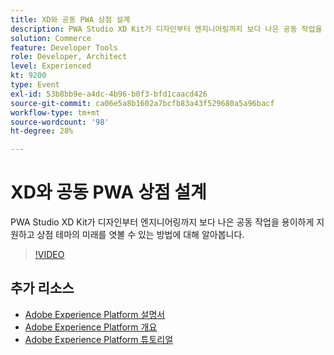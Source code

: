 ```yaml
---
title: XD와 공동 PWA 상점 설계
description: PWA Studio XD Kit가 디자인부터 엔지니어링까지 보다 나은 공동 작업을 용이하게 지원하고 상점 테마의 미래를 엿볼 수 있는 방법에 대해 알아봅니다.
solution: Commerce
feature: Developer Tools
role: Developer, Architect
level: Experienced
kt: 9200
type: Event
exl-id: 53b8bb9e-a4dc-4b96-b0f3-bfd1caacd426
source-git-commit: ca06e5a8b1602a7bcfb83a43f529680a5a96bacf
workflow-type: tm+mt
source-wordcount: '98'
ht-degree: 28%

---
```


# XD와 공동 PWA 상점 설계

PWA Studio XD Kit가 디자인부터 엔지니어링까지 보다 나은 공동 작업을 용이하게 지원하고 상점 테마의 미래를 엿볼 수 있는 방법에 대해 알아봅니다.

>[!VIDEO](https://video.tv.adobe.com/v/337725/?quality=12&learn=on&hidetitle=true)

## 추가 리소스

- [Adobe Experience Platform 설명서](https://experienceleague.adobe.com/docs/experience-platform.html)
- [Adobe Experience Platform 개요](https://experienceleague.adobe.com/docs/experience-platform/landing/home.html?lang=ko)
- [Adobe Experience Platform 튜토리얼](https://experienceleague.adobe.com/docs/platform-learn/tutorials/overview.html?lang=en)
